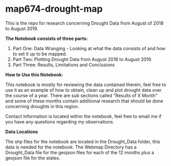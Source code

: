 # map674-drought-map
This is the repo for research concerning Drought Data from August of 2018 to August 2019. 
<p><b> The Notebook consists of three parts:</b></p> 
  <ol> 
    <li> Part One: Data Wranging - Looking at what the data consists of and how to set it up to be mapped. </li> 
    <li> Part Two: Plotting  Drought Data from August 2018 to August 2019. </li> 
    <li> Part Three: Results, Limitations and Conclusions</li> 
   </ol> 
 <p><b> How to Use this Notebook:</b></p>
 <p> This notebook is mostly for reviewing the data contained therein, feel free to use it as an example of how to obtain, clean up and plot drought data over the course of a year. There are sub sections called "Results of X Month" and some of these months contain additional research that should be done concerning droughts in this region.</p> 
 <p> Contact Information is located within the notebook, feel free to email me if you have any questions regarding my observations. </p> 
 <p><b> Data Locations</b></p> 
  <p> The shp files for the notebook are located in the Drought_Data folder, this data is needed for the notebook. 
  The Webmap Directory has a Drought_Data file for the geojson files for each of the 12 months plus a geojson file for the states. </p> 
 
 
